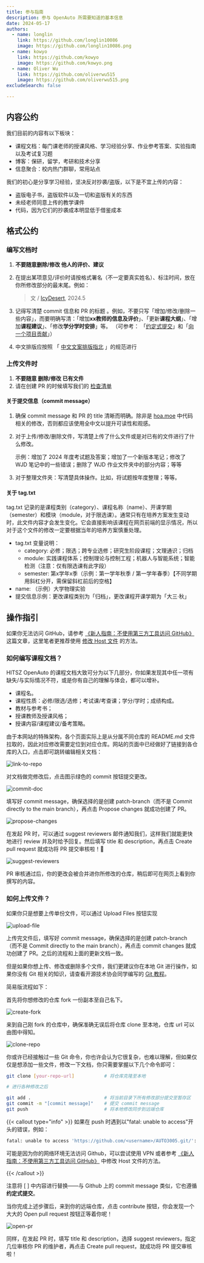 ```yaml
---
title: 参与指南
description: 参与 OpenAuto 所需要知道的基本信息
date: 2024-05-17
authors:
  - name: longlin
    link: https://github.com/longlin10086
    image: https://github.com/longlin10086.png
  - name: kowyo
    link: https://github.com/kowyo
    image: https://github.com/kowyo.png
  - name: Oliver Wu
    link: https://github.com/oliverwu515
    image: https://github.com/oliverwu515.png
excludeSearch: false

---
```


## 内容公约

我们目前的内容有以下板块：

- 课程文档：每门课老师的授课风格、学习经验分享、作业参考答案、实验指南以及考试复习题
- 博客：保研，留学，考研和技术分享
- 信息聚合：校内热门群聊，常用站点

我们的初心是分享学习经验，坚决反对抄袭/盗版，以下是不宜上传的内容：

- 盗版电子书，盗版软件以及一切和盗版有关的东西
- 未经老师同意上传的教学课件
- 代码，因为它们的抄袭成本明显低于借鉴成本

## 格式公约

### 编写文档时

1. **不要随意删除/修改 他人的评价、建议**

2. 在提出某项意见/评价时请按格式署名（不一定要真实姓名）、标注时间，放在你所修改部分的最末尾。例如：

   > 文 / [IcyDesert](https://github.com/IcyDesert), 2024.5

3. 记得写清楚 commit 信息和 PR 的标题 。例如，不要只写「增加/修改/删除一些内容」，而要明确写清：「增加**xx教师的信息及评价**」、「更新**课程大纲**」、「增加**课程建议**」、「修改**学分学时安排**」等。
   （可参考： 「[约定式提交](https://www.conventionalcommits.org/zh-hans/v1.0.0/)」和「[向一个项目贡献](https://git-scm.com/book/zh/v2/%E5%88%86%E5%B8%83%E5%BC%8F-Git-%E5%90%91%E4%B8%80%E4%B8%AA%E9%A1%B9%E7%9B%AE%E8%B4%A1%E7%8C%AE)」）

4. 中文排版应按照 「 [中文文案排版指北](https://github.com/sparanoid/chinese-copywriting-guidelines) 」的规范进行

### 上传文件时

1. **不要随意 删除/修改 已有文件**
2. 请在创建 PR 的时候填写我们的 [检查清单](https://github.com/HITSZ-OpenAuto/.github/blob/main/pull_request_template.md?plain=1)

#### 关于提交信息（commit message）

1. 确保 commit message 和 PR 的 title 清晰而明确。除非是 [hoa.moe](https://github.com/HITSZ-OpenAuto/hoa.moe) 中代码相关的修改，否则都应该使用全中文以提升可读性和观感。

2. 对于上传/修改/删除文件，写清楚上传了什么文件或是对已有的文件进行了什么修改。

   示例：增加了 2024 年度考试题及答案；增加了一个新版本笔记；修改了 WJD 笔记中的一些错误；删除了 WJD 作业文件夹中的部分内容；等等

3. 对于整理文件夹：写清楚具体操作。比如，将试题按年度整理；等等。

#### 关于 tag.txt

tag.txt 记录的是课程类别（category）、课程名称（name）、开课学期（semester）和模块（module，对于限选课）。通常只有在培养方案发生变动时，此文件内容才会发生变化。它会直接影响该课程在网页前端的显示情况，所以对于这个文件的修改一定要根据当年的培养方案慎重处理。

- tag.txt 变量说明：
  - category: 必修；限选；跨专业选修；研究生阶段课程；文理通识；归档
  - module: 实践课程体系；控制理论与控制工程；机器人与智能系统；智能检测（注意：仅有限选课有此字段）
  - semester: 第x学年x季（示例：第一学年秋季 / 第一学年春季）【不同学期用斜杠分开，需保留斜杠前后的空格】
- name: （示例）大学物理实验
- 提交信息示例：更改课程类别为「归档」，更改课程开课学期为「大三·秋」

## 操作指引

如果你无法访问 GitHub，请参考 [《新人指南：不使用第三方工具访问 GitHub》](https://hoa.moe/blog/access-github/) 这篇文章，这里笔者更推荐使用 [修改 Host 文件](https://hoa.moe/blog/access-github/#3-通过修改-hosts-文件访问-github) 的方法。

### 如何编写课程文档？

HITSZ OpenAuto 的课程文档大致可分为以下几部分，你如果发现其中任一项有缺失/与实际情况不符，或是你有自己的理解与体会，都可以增补。

- 课程名。
- 课程性质：必修/限选/选修；考试课/考查课；学分/学时；成绩构成。
- 教材与参考书；
- 授课教师及授课风格；
- 授课内容/课程建议/备考策略。

由于本网站的特殊架构，各个页面实际上是从分属不同仓库的 README.md 文件拉取的，因此对应修改需要定位到对应仓库。网站的页面中已经做好了链接到各仓库的入口，点击即可跳转编辑相关文档：

![link-to-repo](link-to-repo.png)

对文档做完修改后，点击图示绿色的 commit 按钮提交更改。

![commit-doc](commit-doc.png)

填写好 commit message，确保选择的是创建 patch-branch（而不是 Commit directly to the main branch），再点击 Propose changes 就成功创建了 PR。

![propose-changes](propose-changes.png)

在发起 PR 时，可以通过 suggest reviewers 邮件通知我们，这样我们就能更快地进行 review 并及时给予回复。然后填写 title 和 description，再点击 Create pull request 就成功将 PR 提交审核啦！🎉

![suggest-reviewers](suggest-reviewers.png)

PR 审核通过后，你的更改会被合并进你所修改的仓库，稍后即可在网页上看到你撰写的内容。

### 如何上传文件？

如果你只是想要上传单份文件，可以通过 Upload Files 按钮实现

![upload-file](upload-files.png)

上传完文件后，填写好 commit message，确保选择的是创建 patch-branch（而不是 Commit directly to the main branch），再点击 commit changes 就成功创建了 PR。之后的流程和上面的更新文档一致。

但是如果你想上传、修改或删除多个文件，我们更建议你在本地 Git 进行操作，如果你没有 Git 相关的知识，请查看开源技术协会同学编写的 [Git 教程](https://wiki.osa.moe/guide-for-beginner/git-tutorial/)。

简易版流程如下：

首先将你想修改的仓库 fork 一份副本至自己名下。

![create-fork](create-fork.png)

来到自己刚 fork 的仓库中，确保准确无误后将仓库 clone 至本地，仓库 url 可以由图中得知。

![clone-repo](clone-repo.png)

你或许已经接触过一些 Git 命令，你也许会认为它很复杂，也难以理解，但如果仅仅是想添加一些文件，修改一下文档，你只需要掌握以下几个命令即可：

```bash
git clone [your-repo-url]           # 将仓库克隆至本地

# 进行各种修改之后

git add .                           # 将当前目录下所有修改部分提交至暂存区
git commit -m "[commit message]"    # 提交 commit message
git push                            # 将本地修改同步到远端仓库

```

{{< callout type="info" >}}
如果在 push 时遇到以"fatal: unable to access"开头的错误，例如：

```bash
fatal: unable to access 'https://github.com/<username>/AUTO3005.git/': OpenSSL SSL_connect: SSL_ERROR_SYSCALL in connection to github.com:443
```

可能是因为你的网络环境无法访问 Github，可以尝试使用 VPN 或者参考 [《新人指南：不使用第三方工具访问 GitHub》](https://hoa.moe/blog/access-github/#3-通过修改-hosts-文件访问-github) 中修改 Host 文件的方法。

{{< /callout >}}

注意将 [ ] 中内容进行替换——与 Github 上的 commit message 类似，它也遵循 **约定式提交**。

当你完成上述步骤后，来到你的远端仓库，点击 contribute 按钮，你会发现一个大大的 Open pull request 按钮正等着你呢！

![open-pr](open-pr.png)

同样，在发起 PR 时，填写 title 和 description，选择 suggest reviewers，指定几位审核你 PR 的维护者，再点击 Create pull request，就成功将 PR 提交审核啦！
